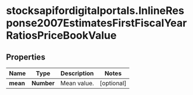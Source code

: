 # stocksapifordigitalportals.InlineResponse2007EstimatesFirstFiscalYearRatiosPriceBookValue

## Properties

Name | Type | Description | Notes
------------ | ------------- | ------------- | -------------
**mean** | **Number** | Mean value. | [optional] 


